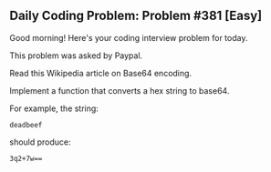 ## Daily Coding Problem: Problem #381 [Easy]

Good morning! Here's your coding interview problem for today.

This problem was asked by Paypal.

Read this Wikipedia article on Base64 encoding.

Implement a function that converts a hex string to base64.

For example, the string:

```
deadbeef
```

should produce:

```
3q2+7w==
```
